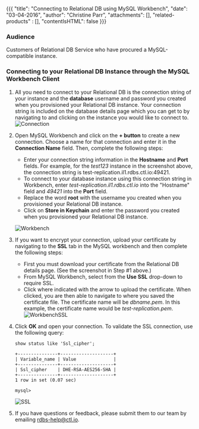 {{{
  "title": "Connecting to Relational DB using MySQL Workbench",
  "date": "03-04-2016",
  "author": "Christine Parr",
  "attachments": [],
  "related-products" : [],
  "contentIsHTML": false
}}}

### Audience
Customers of Relational DB Service who have procured a MySQL-compatible instance.

### Connecting to your Relational DB Instance through the MySQL Workbench Client

1. All you need to connect to your Relational DB is the connection string of your instance and the **database** username and password you created when you provisioned your Relational DB instance. Your connection string is included on the database details page which you can get to by navigating to and clicking on the instance you would like to connect to.
![Connection](../images/rdbs-connection-string.png)

2. Open MySQL Workbench and click on the **+ button** to create a new connection. Choose a name for that connection and enter it in the **Connection Name** field. Then, complete the following steps:
   * Enter your connection string information in the **Hostname** and **Port** fields. For example, for the *test123* instance in the screenshot above, the connection string is test-replication.il1.rdbs.ctl.io:49421.
   * To connect to your database instance using this connection string in Workbench, enter *test-replication.il1.rdbs.ctl.io* into the "Hostname" field and *49421* into the **Port** field.
   * Replace the word **root** with the username you created when you provisioned your Relational DB instance.
   * Click on **Store in Keychain** and enter the password you created when you provisioned your Relational DB instance.
   <p>

   ![Workbench](../images/rdbs-workbench.png)<p>

3. If you want to encrypt your connection, upload your certificate by navigating to the **SSL** tab in the MySQL workbench and then complete the following steps:
   * First you must download your certificate from the Relational DB details page. (See the screenshot in Step #1 above.)
   * From MySQL Workbench, select from the **Use SSL** drop-down to require SSL.
   * Click where indicated with the arrow to upload the certificate. When clicked, you are then able to navigate to where you saved the certificate file. The certificate name will be *dbname.pem*. In this example, the certificate name would be *test-replication.pem*.
   ![WorkbenchSSL](../images/rdbs-workbench-ssl-cert.png)

4. Click **OK** and open your connection. To validate the SSL connection, use the following query:

   `show status like 'Ssl_cipher';`

   ```
   +---------------+--------------------+
   | Variable_name | Value              |
   +---------------+--------------------+
   | Ssl_cipher    | DHE-RSA-AES256-SHA |
   +---------------+--------------------+
   1 row in set (0.07 sec)

   mysql>
   ```
   ![SSL](../images/rdbs-ssl-query.png)

5. If you have questions or feedback, please submit them to our team by emailing <a href="mailto:rdbs-help@ctl.io">rdbs-help@ctl.io</a>.
